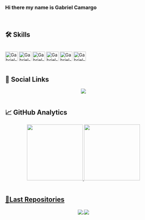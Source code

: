 ### Hi there my name is Gabriel Camargo

<br>
<h2>🛠 Skills</h2>
<div style="display: inline_block"><br>
  <img align="center" alt="Gabriel-Angular" height="30" width="40" src="https://cdn.jsdelivr.net/gh/devicons/devicon/icons/angularjs/angularjs-plain.svg" />
  <img align="center" alt="Gabriel-Angular" height="30" width="40" src="https://cdn.jsdelivr.net/gh/devicons/devicon/icons/html5/html5-plain.svg" />
  <img align="center" alt="Gabriel-Angular" height="30" width="40" src="https://cdn.jsdelivr.net/gh/devicons/devicon/icons/git/git-plain.svg" />
  <img align="center" alt="Gabriel-Angular" height="30" width="40" src="https://cdn.jsdelivr.net/gh/devicons/devicon/icons/css3/css3-plain.svg" />
  <img align="center" alt="Gabriel-Angular" height="30" width="40" src="https://cdn.jsdelivr.net/gh/devicons/devicon/icons/typescript/typescript-plain.svg" />
  <img align="center" alt="Gabriel-Angular" height="30" width="40" src="https://cdn.jsdelivr.net/gh/devicons/devicon/icons/javascript/javascript-plain.svg" />
</div> 
<br>
<h2>📲 Social Links</h2> 
<div align="center">
  <a href="https://www.linkedin.com/in/gabriel-camargo-623298231/" target="_blank"><img src="https://img.shields.io/badge/-LinkedIn-%230077B5?style=for-the-badge&logo=linkedin&logoColor=white" target="_blank"></a> 
</div>
<br>
<h2>📈 GitHub Analytics</h2>
<div align="center">
  <a href="https://github.com/adsgabriel">
  <img height="180em" src="https://github-readme-stats.vercel.app/api?username=adsgabriel&show_icons=true&theme=apprentice&include_all_commits=true&count_private=true&icon_color=F0F8FF&bg_color=DEG,009ffd,2a2a72&hide_border=true"/>
  <img height="180em" src="https://github-readme-stats.vercel.app/api/top-langs/?username=adsgabriel&layout=compact&langs_count=7&theme=apprentice&bg_color=2a2a72&hide_border=true"/>
</div>
  <br>
<h2>🚀Last Repositories</h2>
<div align="center">
  <a href="https://github.com/adsgabriel/Projeto-PetShop-Angular-balta.io">
  <img align="center" src="https://github-readme-stats.vercel.app/api/pin/?username=adsgabriel&repo=Projeto-PetShop-Angular-balta.io&theme=apprentice" />
</a>
  
   <a href="https://github.com/adsgabriel/TypeScipt-Curso-Cod3r">
  <img align="center" src="https://github-readme-stats.vercel.app/api/pin/?username=adsgabriel&repo=TypeScipt-Curso-Cod3r&theme=apprentice" />
</a>
<div>



